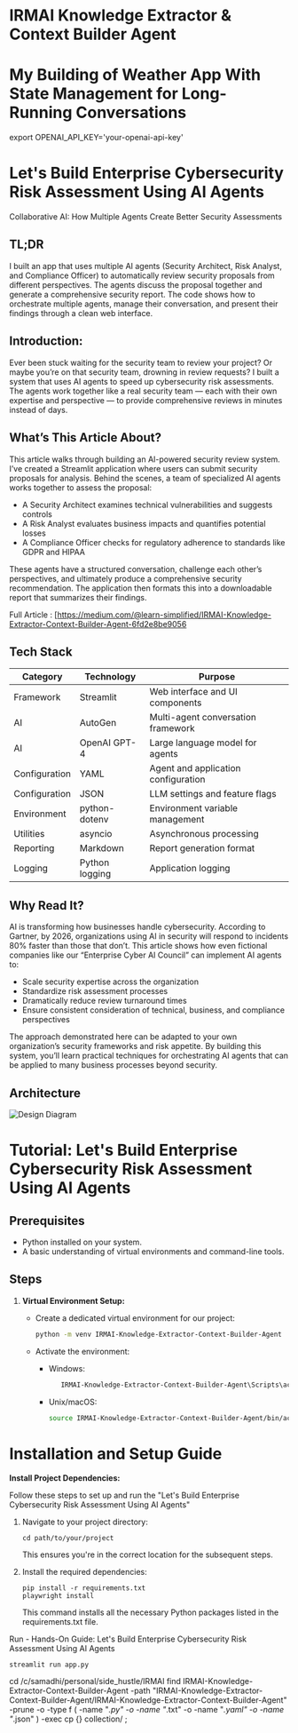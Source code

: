 # IRMAI Knowledge Extractor &amp; Context Builder Agent


# My Building of Weather App With State Management for Long-Running Conversations

export OPENAI_API_KEY='your-openai-api-key'


# Let's Build Enterprise Cybersecurity Risk Assessment Using AI Agents 

Collaborative AI: How Multiple Agents Create Better Security Assessments

## TL;DR
I built an app that uses multiple AI agents (Security Architect, Risk Analyst, and Compliance Officer) to automatically review security proposals from different perspectives. The agents discuss the proposal together and generate a comprehensive security report. The code shows how to orchestrate multiple agents, manage their conversation, and present their findings through a clean web interface.

## Introduction:
Ever been stuck waiting for the security team to review your project? Or maybe you’re on that security team, drowning in review requests? I built a system that uses AI agents to speed up cybersecurity risk assessments. The agents work together like a real security team — each with their own expertise and perspective — to provide comprehensive reviews in minutes instead of days.

## What’s This Article About?
This article walks through building an AI-powered security review system. I’ve created a Streamlit application where users can submit security proposals for analysis. Behind the scenes, a team of specialized AI agents works together to assess the proposal:

 - A Security Architect examines technical vulnerabilities and suggests controls
 - A Risk Analyst evaluates business impacts and quantifies potential losses
 - A Compliance Officer checks for regulatory adherence to standards like GDPR and HIPAA

These agents have a structured conversation, challenge each other’s perspectives, and ultimately produce a comprehensive security recommendation. The application then formats this into a downloadable report that summarizes their findings.

Full Article : [https://medium.com/@learn-simplified/IRMAI-Knowledge-Extractor-Context-Builder-Agent-6fd2e8be9056


## Tech Stack

| **Category**   | **Technology**                | **Purpose**                          |
|----------------|-------------------------------|--------------------------------------|
| Framework      | Streamlit                     | Web interface and UI components      |
| AI             | AutoGen                       | Multi-agent conversation framework   |
| AI             | OpenAI GPT-4                  | Large language model for agents      |
| Configuration  | YAML                          | Agent and application configuration  |
| Configuration  | JSON                          | LLM settings and feature flags       |
| Environment    | python-dotenv                | Environment variable management      |
| Utilities      | asyncio                       | Asynchronous processing              |
| Reporting      | Markdown                      | Report generation format              |
| Logging        | Python logging                | Application logging                  |



## Why Read It?
AI is transforming how businesses handle cybersecurity. According to Gartner, by 2026, organizations using AI in security will respond to incidents 80% faster than those that don’t. This article shows how even fictional companies like our “Enterprise Cyber AI Council” can implement AI agents to:

 - Scale security expertise across the organization
 - Standardize risk assessment processes
 - Dramatically reduce review turnaround times
 - Ensure consistent consideration of technical, business, and compliance perspectives

The approach demonstrated here can be adapted to your own organization’s security frameworks and risk appetite. By building this system, you’ll learn practical techniques for orchestrating AI agents that can be applied to many business processes beyond security.

## Architecture

![Design Diagram](design_docs/design.png)


# Tutorial: Let's Build Enterprise Cybersecurity Risk Assessment Using AI Agents

## Prerequisites
- Python installed on your system.
- A basic understanding of virtual environments and command-line tools.

## Steps

1. **Virtual Environment Setup:**
   - Create a dedicated virtual environment for our project:
   
     ```bash
     python -m venv IRMAI-Knowledge-Extractor-Context-Builder-Agent
     ```
   - Activate the environment:
   
     - Windows:
       ```bash
          IRMAI-Knowledge-Extractor-Context-Builder-Agent\Scripts\activate        
       ```
     - Unix/macOS:
       ```bash
       source IRMAI-Knowledge-Extractor-Context-Builder-Agent/bin/activate
       ```
   

# Installation and Setup Guide

**Install Project Dependencies:**

Follow these steps to set up and run the  "Let's Build Enterprise Cybersecurity Risk Assessment Using AI Agents"

1. Navigate to your project directory:
   ```
   cd path/to/your/project
   ```
   This ensures you're in the correct location for the subsequent steps.

2. Install the required dependencies:
   ```
   pip install -r requirements.txt  
   playwright install 
   ```
   This command installs all the necessary Python packages listed in the requirements.txt file.


Run - Hands-On Guide: Let's Build Enterprise Cybersecurity Risk Assessment Using AI Agents

  
   ```
   streamlit run app.py
   ```
   





cd /c/samadhi/personal/side_hustle/IRMAI
find IRMAI-Knowledge-Extractor-Context-Builder-Agent -path "IRMAI-Knowledge-Extractor-Context-Builder-Agent/IRMAI-Knowledge-Extractor-Context-Builder-Agent" -prune -o -type f \( -name "*.py" -o -name "*.txt" -o -name "*.yaml" -o -name "*.json" \) -exec cp {} collection/ \;
